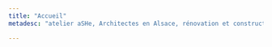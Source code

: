 ```yaml
---
title: "Accueil"
metadesc: "atelier aSHe, Architectes en Alsace, rénovation et construction neuve pour tous, conception environnementale pour une architecture durable"

---
```

